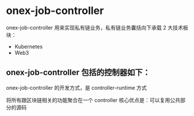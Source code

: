 # onex-job-controller

onex-job-controller 用来实现私有链业务，私有链业务囊括向下承载 2 大技术板块：
- Kubernetes
- Web3

onex-job-controller 包括的控制器如下：
- 

onex-job-controller 的开发方式，是 controller-runtime 方式

将所有跟区块链相关的功能聚合在一个 controller 核心优点是：可以复用公共部分的源码
